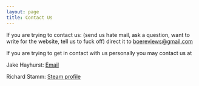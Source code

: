 ```yaml
---
layout: page
title: Contact Us
---
```


If you are trying to contact us: (send us hate mail, ask a question, want to write for the website, tell us to fuck off) direct it to [boereviews@gmail.com](mailto:boereviews@gmail.com)

If you are trying to get in contact with us personally you may contact us at

Jake Hayhurst: [Email](mailto:rixmaddi@gmail.com)

Richard Stamm: [Steam profile](http://steamcommunity.com/profiles/76561198033602993/)